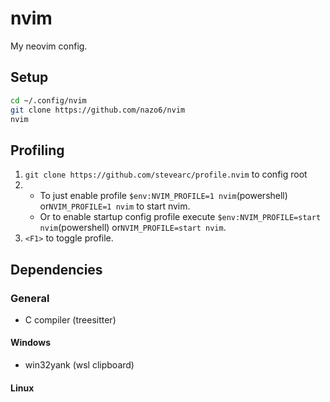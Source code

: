 # nvim

My neovim config.

## Setup

```bash
cd ~/.config/nvim
git clone https://github.com/nazo6/nvim
nvim
```

## Profiling

1. `git clone https://github.com/stevearc/profile.nvim` to config root
2.
   - To just enable profile `$env:NVIM_PROFILE=1 nvim`(powershell)
     or`NVIM_PROFILE=1 nvim` to start nvim.
   - Or to enable startup config profile execute
     `$env:NVIM_PROFILE=start nvim`(powershell) or`NVIM_PROFILE=start nvim`.
3. `<F1>` to toggle profile.

## Dependencies

### General

- C compiler (treesitter)

#### Windows

- win32yank (wsl clipboard)

#### Linux
